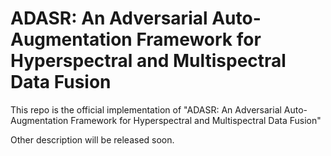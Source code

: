 # ADASR: An Adversarial Auto-Augmentation Framework for Hyperspectral and Multispectral Data Fusion
This repo is the official implementation of "ADASR: An Adversarial Auto-Augmentation Framework for Hyperspectral and Multispectral Data Fusion"

Other description will be released soon.